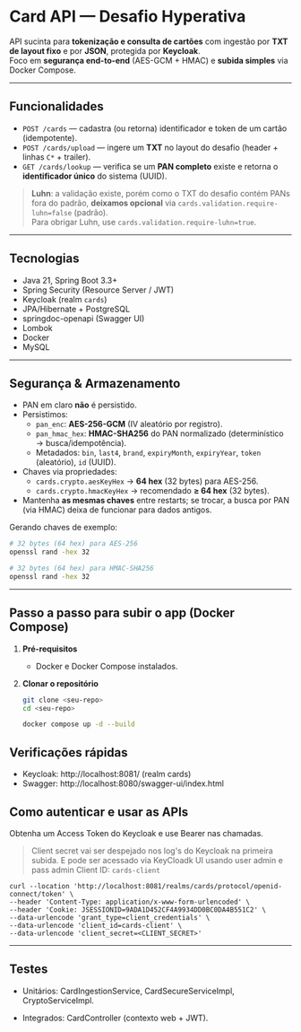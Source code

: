 # Card API — Desafio Hyperativa

API sucinta para **tokenização e consulta de cartões** com ingestão por **TXT de layout fixo** e por **JSON**, protegida por **Keycloak**.  
Foco em **segurança end-to-end** (AES-GCM + HMAC) e **subida simples** via Docker Compose.

---

## Funcionalidades

- `POST /cards` — cadastra (ou retorna) identificador e token de um cartão (idempotente).
- `POST /cards/upload` — ingere um **TXT** no layout do desafio (header + linhas `C*` + trailer).
- `GET /cards/lookup` — verifica se um **PAN completo** existe e retorna o **identificador único** do sistema (UUID).

> **Luhn**: a validação existe, porém como o TXT do desafio contém PANs fora do padrão, **deixamos opcional** via `cards.validation.require-luhn=false` (padrão).  
> Para obrigar Luhn, use `cards.validation.require-luhn=true`.

---

## Tecnologias

- Java 21, Spring Boot 3.3+
- Spring Security (Resource Server / JWT)
- Keycloak (realm `cards`)
- JPA/Hibernate + PostgreSQL
- springdoc-openapi (Swagger UI)
- Lombok
- Docker
- MySQL

---

## Segurança & Armazenamento

- PAN em claro **não** é persistido.
- Persistimos:
    - `pan_enc`: **AES-256-GCM** (IV aleatório por registro).
    - `pan_hmac_hex`: **HMAC-SHA256** do PAN normalizado (determinístico → busca/idempotência).
    - Metadados: `bin`, `last4`, `brand`, `expiryMonth`, `expiryYear`, `token` (aleatório), `id` (UUID).
- Chaves via propriedades:
    - `cards.crypto.aesKeyHex` → **64 hex** (32 bytes) para AES-256.
    - `cards.crypto.hmacKeyHex` → recomendado **≥ 64 hex** (32 bytes).
- Mantenha **as mesmas chaves** entre restarts; se trocar, a busca por PAN (via HMAC) deixa de funcionar para dados antigos.

Gerando chaves de exemplo:
```bash
# 32 bytes (64 hex) para AES-256
openssl rand -hex 32

# 32 bytes (64 hex) para HMAC-SHA256
openssl rand -hex 32
```
---

## Passo a passo para subir o app (Docker Compose)

1. **Pré-requisitos**
    - Docker e Docker Compose instalados.

2. **Clonar o repositório**
   ```bash
   git clone <seu-repo>
   cd <seu-repo>
   
   docker compose up -d --build
    ```

## Verificações rápidas

- Keycloak: http://localhost:8081/ (realm cards)
- Swagger: http://localhost:8080/swagger-ui/index.html

## Como autenticar e usar as APIs

Obtenha um Access Token do Keycloak e use Bearer nas chamadas.

> Client secret vai ser despejado nos log's do Keycloak na primeira subida. E pode ser acessado via KeyCloadk UI usando user admin e pass admin
> Client ID: `cards-client`

```
curl --location 'http://localhost:8081/realms/cards/protocol/openid-connect/token' \
--header 'Content-Type: application/x-www-form-urlencoded' \
--header 'Cookie: JSESSIONID=9ADA1D452CF4A9934DD0BC0DA4B551C2' \
--data-urlencode 'grant_type=client_credentials' \
--data-urlencode 'client_id=cards-client' \
--data-urlencode 'client_secret=<CLIENT_SECRET>'
```

---

## Testes

- Unitários: CardIngestionService, CardSecureServiceImpl, CryptoServiceImpl.

- Integrados: CardController (contexto web + JWT).
